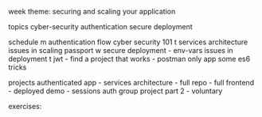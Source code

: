 week theme:
	securing and scaling your application

topics
	cyber-security
	authentication
	secure deployment

schedule
	m
		authentication flow
		cyber security 101
	t
		services architecture
		issues in scaling
		passport
	w
		secure deployment - env-vars
		issues in deployment
	t
		jwt - find a project that works - postman only app
		some es6 tricks

projects
	authenticated app
	- services architecture
	- full repo
	- full frontend
	- deployed demo
	- sessions auth
	group project part 2 - voluntary

exercises:

